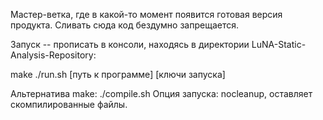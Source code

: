 
Мастер-ветка, где в какой-то момент появится готовая версия продукта. Сливать сюда код бездумно запрещается.

Запуск -- прописать в консоли, находясь в директории LuNA-Static-Analysis-Repository:

make
./run.sh [путь к программе] [ключи запуска]

Альтернатива make: ./compile.sh
Опция запуска: nocleanup, оставляет скомпилированные файлы.

